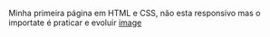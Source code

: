 Minha primeira página em HTML e CSS, não esta responsivo mas o importate é praticar e evoluir 
[image](https://user-images.githubusercontent.com/99751360/162543085-24b354c7-ce51-450f-af9f-47dd293964aa.png)
